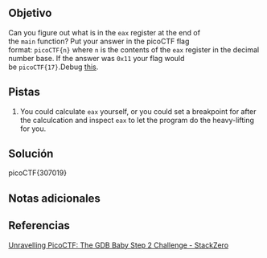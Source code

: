 ## Objetivo
Can you figure out what is in the `eax` register at the end of the `main` function? Put your answer in the picoCTF flag format: `picoCTF{n}` where `n` is the contents of the `eax` register in the decimal number base. If the answer was `0x11` your flag would be `picoCTF{17}`.Debug [this](https://artifacts.picoctf.net/c/520/debugger0_b).

## Pistas
1. You could calculate `eax` yourself, or you could set a breakpoint for after the calculcation and inspect `eax` to let the program do the heavy-lifting for you.
## Solución

picoCTF{307019}
## Notas adicionales

## Referencias
[Unravelling PicoCTF: The GDB Baby Step 2 Challenge - StackZero](https://www.stackzero.net/gdb-baby-step-2/)



